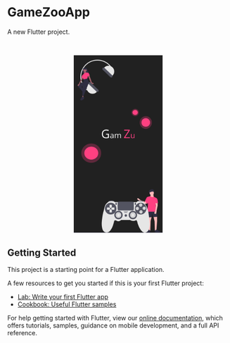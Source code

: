 # GameZooApp

A new Flutter project.

<br />
<p align="center">
  <a href="https://github.com/Chetan177/guzbee/">
    <img src="assets/screen.svg" alt="Logo" width="40%" height="40%">
  </a>
</p>


## Getting Started

This project is a starting point for a Flutter application.

A few resources to get you started if this is your first Flutter project:

- [Lab: Write your first Flutter app](https://flutter.dev/docs/get-started/codelab)
- [Cookbook: Useful Flutter samples](https://flutter.dev/docs/cookbook)

For help getting started with Flutter, view our
[online documentation](https://flutter.dev/docs), which offers tutorials,
samples, guidance on mobile development, and a full API reference.

